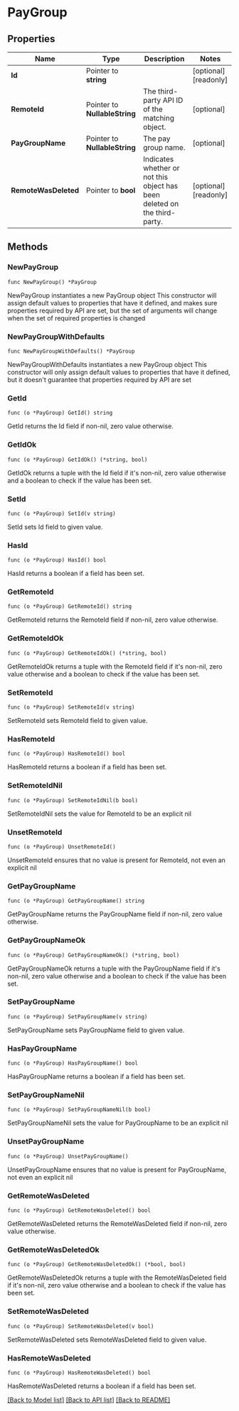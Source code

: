 # PayGroup

## Properties

Name | Type | Description | Notes
------------ | ------------- | ------------- | -------------
**Id** | Pointer to **string** |  | [optional] [readonly] 
**RemoteId** | Pointer to **NullableString** | The third-party API ID of the matching object. | [optional] 
**PayGroupName** | Pointer to **NullableString** | The pay group name. | [optional] 
**RemoteWasDeleted** | Pointer to **bool** | Indicates whether or not this object has been deleted on the third-party. | [optional] [readonly] 

## Methods

### NewPayGroup

`func NewPayGroup() *PayGroup`

NewPayGroup instantiates a new PayGroup object
This constructor will assign default values to properties that have it defined,
and makes sure properties required by API are set, but the set of arguments
will change when the set of required properties is changed

### NewPayGroupWithDefaults

`func NewPayGroupWithDefaults() *PayGroup`

NewPayGroupWithDefaults instantiates a new PayGroup object
This constructor will only assign default values to properties that have it defined,
but it doesn't guarantee that properties required by API are set

### GetId

`func (o *PayGroup) GetId() string`

GetId returns the Id field if non-nil, zero value otherwise.

### GetIdOk

`func (o *PayGroup) GetIdOk() (*string, bool)`

GetIdOk returns a tuple with the Id field if it's non-nil, zero value otherwise
and a boolean to check if the value has been set.

### SetId

`func (o *PayGroup) SetId(v string)`

SetId sets Id field to given value.

### HasId

`func (o *PayGroup) HasId() bool`

HasId returns a boolean if a field has been set.

### GetRemoteId

`func (o *PayGroup) GetRemoteId() string`

GetRemoteId returns the RemoteId field if non-nil, zero value otherwise.

### GetRemoteIdOk

`func (o *PayGroup) GetRemoteIdOk() (*string, bool)`

GetRemoteIdOk returns a tuple with the RemoteId field if it's non-nil, zero value otherwise
and a boolean to check if the value has been set.

### SetRemoteId

`func (o *PayGroup) SetRemoteId(v string)`

SetRemoteId sets RemoteId field to given value.

### HasRemoteId

`func (o *PayGroup) HasRemoteId() bool`

HasRemoteId returns a boolean if a field has been set.

### SetRemoteIdNil

`func (o *PayGroup) SetRemoteIdNil(b bool)`

 SetRemoteIdNil sets the value for RemoteId to be an explicit nil

### UnsetRemoteId
`func (o *PayGroup) UnsetRemoteId()`

UnsetRemoteId ensures that no value is present for RemoteId, not even an explicit nil
### GetPayGroupName

`func (o *PayGroup) GetPayGroupName() string`

GetPayGroupName returns the PayGroupName field if non-nil, zero value otherwise.

### GetPayGroupNameOk

`func (o *PayGroup) GetPayGroupNameOk() (*string, bool)`

GetPayGroupNameOk returns a tuple with the PayGroupName field if it's non-nil, zero value otherwise
and a boolean to check if the value has been set.

### SetPayGroupName

`func (o *PayGroup) SetPayGroupName(v string)`

SetPayGroupName sets PayGroupName field to given value.

### HasPayGroupName

`func (o *PayGroup) HasPayGroupName() bool`

HasPayGroupName returns a boolean if a field has been set.

### SetPayGroupNameNil

`func (o *PayGroup) SetPayGroupNameNil(b bool)`

 SetPayGroupNameNil sets the value for PayGroupName to be an explicit nil

### UnsetPayGroupName
`func (o *PayGroup) UnsetPayGroupName()`

UnsetPayGroupName ensures that no value is present for PayGroupName, not even an explicit nil
### GetRemoteWasDeleted

`func (o *PayGroup) GetRemoteWasDeleted() bool`

GetRemoteWasDeleted returns the RemoteWasDeleted field if non-nil, zero value otherwise.

### GetRemoteWasDeletedOk

`func (o *PayGroup) GetRemoteWasDeletedOk() (*bool, bool)`

GetRemoteWasDeletedOk returns a tuple with the RemoteWasDeleted field if it's non-nil, zero value otherwise
and a boolean to check if the value has been set.

### SetRemoteWasDeleted

`func (o *PayGroup) SetRemoteWasDeleted(v bool)`

SetRemoteWasDeleted sets RemoteWasDeleted field to given value.

### HasRemoteWasDeleted

`func (o *PayGroup) HasRemoteWasDeleted() bool`

HasRemoteWasDeleted returns a boolean if a field has been set.


[[Back to Model list]](../README.md#documentation-for-models) [[Back to API list]](../README.md#documentation-for-api-endpoints) [[Back to README]](../README.md)


